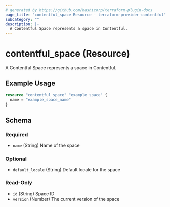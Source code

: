 ```yaml
---
# generated by https://github.com/hashicorp/terraform-plugin-docs
page_title: "contentful_space Resource - terraform-provider-contentful"
subcategory: ""
description: |-
  A Contentful Space represents a space in Contentful.
---
```


# contentful_space (Resource)

A Contentful Space represents a space in Contentful.

## Example Usage

```terraform
resource "contentful_space" "example_space" {
  name = "example_space_name"
}
```

<!-- schema generated by tfplugindocs -->
## Schema

### Required

- `name` (String) Name of the space

### Optional

- `default_locale` (String) Default locale for the space

### Read-Only

- `id` (String) Space ID
- `version` (Number) The current version of the space
